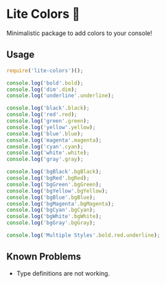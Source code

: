 # Lite Colors 🎨
Minimalistic package to add colors to your console!

## Usage

```js
require('lite-colors')();

console.log('bold'.bold);
console.log('dim'.dim);
console.log('underline'.underline);

console.log('black'.black);
console.log('red'.red);
console.log('green'.green);
console.log('yellow'.yellow);
console.log('blue'.blue);
console.log('magenta'.magenta);
console.log('cyan'.cyan);
console.log('white'.white);
console.log('gray'.gray);

console.log('bgBlack'.bgBlack);
console.log('bgRed'.bgRed);
console.log('bgGreen'.bgGreen);
console.log('bgYellow'.bgYellow);
console.log('bgBlue'.bgBlue);
console.log('bgMagenta'.bgMagenta);
console.log('bgCyan'.bgCyan);
console.log('bgWhite'.bgWhite);
console.log('bgGray'.bgGray);

console.log('Multiple Styles'.bold.red.underline);
```

## Known Problems

- Type definitions are not working.